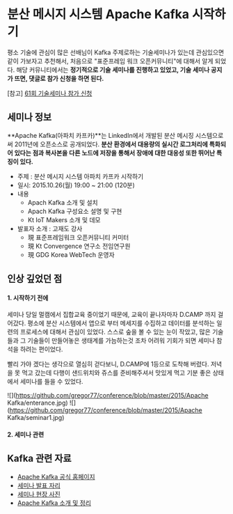 # 분산 메시지 시스템 Apache Kafka 시작하기
평소 기술에 관심이 많은 선배님이 Kafka 주제로하는 기술세미나가 있는데 관심있으면 같이 가보자고 추천해서, 처음으로 "표준프레임
워크 오픈커뮤니티"에 대해서 알게 되었다. 해당 커뮤니티에서는 **정기적으로 기술 세미나를 진행하고 있었고, 기술 세미나 공지가 뜨면, 댓글로 참가 신청을 하면 된다.**

[참고] [61회 기술세미나 참가 신청 ](http://open.egovframe.kr/cop/bbs/selectBoardArticle.do?bbsId=BBSMSTR_000000000014&nttId=16779)

## 세미나 정보
**Apache Kafka(아파치 카프카)**는 LinkedIn에서 개발된 분산 메시징 시스템으로써 2011년에 오픈소스로 공개되었다. **분산 환경에서 대용량의 실시간 로그처리에 특화되어 있다는 점과 복사본을 다른 노드에 저장을 통해서 장애에 대한 대응성 또한 뛰어난 특징이 있다.**

* 주제 : 분산 메시지 시스템 아파치 카프카 시작하기
* 일시: 2015.10.26(월) 19:00 ~ 21:00 (120분)
* 내용  
  - Apach Kafka 소개 및 설치
  - Apach Kafka 구성요소 설명 및 구현
  - Kt IoT Makers 소개 및 데모
* 발표자 소개 : 고재도 강사
  - 現 표준프레임워크 오픈커뮤니티 커미터
  - 現 Kt Convergence  연구소 전임연구원
  - 現 GDG Korea WebTech 운영자

## 인상 깊었던 점
#### 1. 시작하기 전에
세미나 당일 멀캠에서 집합교육 중이었기 때문에, 교육이 끝나자마자 D.CAMP 까지 걸어갔다. 평소에 분산 시스템에서 앱으로 부터 메세지를 수집하고 데이터를 분석하는 일련의 프로세스에 대해서 관심이 있었다. 스스로 숲을 볼 수 있는 눈이 작았고, 많은 기술들과 그 기술들이 만들어놓은 생태계를 가늠하는것 조차 어려워 기회가 되면 세미나 참석을 하려는 편이었다.

빨리 가야 겠다는 생각으로 열심히 걷다보니, D.CAMP에 1등으로 도착해 버렸다. 저녁을 못 먹고 갔는데 다행이 샌드위치와 쥬스를 준비해주셔서 맛있게 먹고 기분 좋은 상태에서 세미나를 들을 수 있었다.

![](https://github.com/gregor77/conference/blob/master/2015/Apache Kafka/enterance.jpg)
![](https://github.com/gregor77/conference/blob/master/2015/Apache Kafka/seminar1.jpg)

#### 2. 세미나 관련

## Kafka 관련 자료
* [Apache Kafka 공식 홈페이지](http://kafka.apache.org/)
* [세미나 발표 자리](http://open.egovframe.go.kr/cop/bbs/selectBoardArticle.do?bbsId=BBSMSTR_000000000015&nttId=16844)
* [세미나 현장 사진](http://open.egovframe.kr/cop/bbs/selectBoardArticle.do?bbsId=BBSMSTR_000000000014&nttId=16863)
* [Apache Kafka 소개 및 정리](http://epicdevs.com/17)
